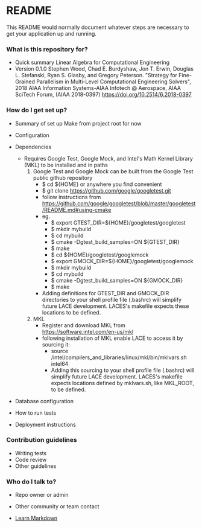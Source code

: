 # README #

This README would normally document whatever steps are necessary to get your application up and running.

### What is this repository for? ###

* Quick summary
Linear Algebra for Computational Engineering
* Version
0.1.0
Stephen Wood, Chad E. Burdyshaw, Jon T. Erwin, Douglas L. Stefanski, Ryan S. Glasby, and Gregory Peterson. "Strategy for Fine-Grained Parallelism in Multi-Level Computational Engineering Solvers", 2018 AIAA Information Systems-AIAA Infotech @ Aerospace, AIAA SciTech Forum, (AIAA 2018-0397) 
https://doi.org/10.2514/6.2018-0397 

### How do I get set up? ###

* Summary of set up
Make from project root for now
* Configuration
* Dependencies
	* Requires Google Test, Google Mock, and Intel's Math Kernel Library (MKL) to be installed and in paths
		1. Google Test and Google Mock can be built from the Google Test public github repository
			* $ cd ${HOME} or anywhere you find convenient
			* $ git clone https://github.com/google/googletest.git 
			* follow instructions from https://github.com/google/googletest/blob/master/googletest/README.md#using-cmake
			* eg.
				* $ export GTEST_DIR=${HOME}/googletest/googletest
				* $ mkdir mybuild
				* $ cd mybuild
				* $ cmake -Dgtest_build_samples=ON ${GTEST_DIR}
				* $ make
				* $ cd ${HOME}/googletest/googlemock
				* $ export GMOCK_DIR=${HOME}/googletest/googlemock
				* $ mkdir mybuild
				* $ cd mybuild
				* $ cmake -Dgtest_build_samples=ON ${GMOCK_DIR}
				* $ make
			* Adding definitions for GTEST_DIR and GMOCK_DIR directories to your shell profile file (.bashrc) will simplify future LACE development. LACES's makefile expects these locations to be defined.  
		2. MKL
			* Register and download MKL from https://software.intel.com/en-us/mkl
			* following installation of MKL enable LACE to access it by sourcing it:
				* source <path-to-installation>/intel/compilers_and_libraries/linux/mkl/bin/mklvars.sh intel64
				* Adding this sourcing to your shell profile file (.bashrc) will simplify future LACE development. LACES's makefile expects locations defined by mklvars.sh, like MKL_ROOT, to be defined.  

* Database configuration
* How to run tests
* Deployment instructions

### Contribution guidelines ###

* Writing tests
* Code review
* Other guidelines

### Who do I talk to? ###

* Repo owner or admin
* Other community or team contact

* [Learn Markdown](https://bitbucket.org/tutorials/markdowndemo)
